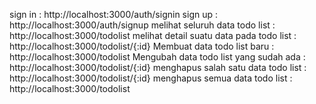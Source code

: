 sign in : http://localhost:3000/auth/signin
sign up : http://localhost:3000/auth/signup
melihat seluruh data todo list : http://localhost:3000/todolist
melihat detail suatu data pada todo list : http://localhost:3000/todolist/{:id}
Membuat data todo list baru : http://localhost:3000/todolist
Mengubah data todo list yang sudah ada : http://localhost:3000/todolist/{:id}
menghapus salah satu data todo list : http://localhost:3000/todolist/{:id}
menghapus semua data todo list : http://localhost:3000/todolist